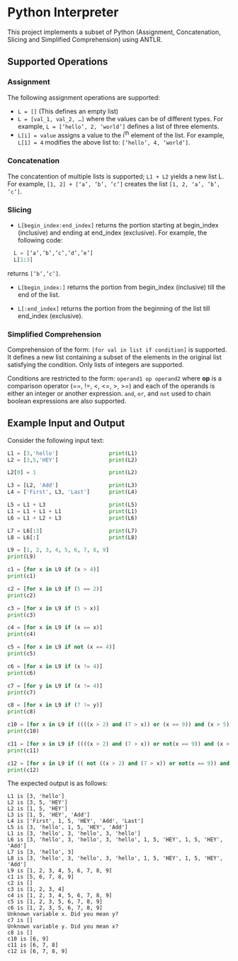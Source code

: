 # Python Interpreter

This project implements a subset of Python (Assignment, Concatenation, Slicing and Simplified Comprehension) using ANTLR.

## Supported Operations

### Assignment

The following assignment operations are supported:

- `L = []` (This defines an empty list)
- `L = [val_1, val_2, …]` where the values can be of different types. For example, `L = [‘hello’, 2, ‘world’]` defines a list of three elements.
- `L[i] = value` assigns a value to the i<sup>th</sup> element of the list. For example, `L[1] = 4` modifies the above list to: `[‘hello’, 4, ‘world’]`.

### Concatenation

The concatention of multiple lists is supported; `L1 + L2` yields a new list L. For example, `[1, 2] + [‘a’, ’b’, ’c’]` creates the list `[1, 2, ‘a’, ’b’, ’c’]`.

### Slicing

- `L[begin_index:end_index]` returns the portion starting at begin_index (inclusive) and ending at end_index (exclusive). For example, the following code: 
```python
  L = [‘a’,’b’,’c’,’d’,’e’] 
  L[1:3] 
```
returns `[’b’,’c’]`.

- `L[begin_index:]` returns the portion from begin_index (inclusive) till the end of the list.

- `L[:end_index]` returns the portion from the beginning of the list till end_index (exclusive).

### Simplified Comprehension

Comprehension of the form: `[for val in list if condition]` is supported. It defines a new list containing a subset of the elements in the original list satisfying the condition. Only lists of integers are supported.

Conditions are restricted to the form: `operand1 op operand2` where **op** is a comparison operator (==, !=, <, <=, >, >=) and each of the operands is either an integer or another expression. `and`, `or`, and `not` used to chain boolean expressions are also supported.

## Example Input and Output

Consider the following input text:
```python
L1 = [3,'hello']    	        print(L1)
L2 = [3,5,'HEY']                print(L2)

L2[0] = 1                       print(L2)

L3 = [L2, 'Add']                print(L3)
L4 = ['First', L3, 'Last']      print(L4)

L5 = L1 + L3                    print(L5)
L1 = L1 + L1 + L1               print(L1)
L6 = L1 + L2 + L3               print(L6)

L7 = L6[:3]                     print(L7)
L8 = L6[:]                      print(L8)

L9 = [1, 2, 3, 4, 5, 6, 7, 8, 9]                                                        
print(L9)

c1 = [for x in L9 if (x > 4)]			                                                
print(c1)

c2 = [for x in L9 if (5 == 2)]		                                                
print(c2)

c3 = [for x in L9 if (5 > x)]			                                                
print(c3)

c4 = [for x in L9 if (x == x)]		                                                
print(c4)

c5 = [for x in L9 if not (x == 4)]		                                            
print(c5)

c6 = [for x in L9 if (x != 4)]		                                                
print(c6)

c7 = [for y in L9 if (x != 4)]		                                                
print(c7)

c8 = [for x in L9 if (7 != y)]		                                               
print(c8)

c10 = [for x in L9 if ((((x > 2) and (7 > x)) or (x == 9)) and (x > 5))] 		  
print(c10)

c11 = [for x in L9 if ((((x > 2) and (7 > x)) or not(x == 9)) and (x > 5))]
print(c11)

c12 = [for x in L9 if (( not ((x > 2) and (7 > x)) or not(x == 9)) and (x > 5))]
print(c12)
```

The expected output is as follows:
```
L1 is [3, 'hello']
L2 is [3, 5, 'HEY']
L2 is [1, 5, 'HEY']
L3 is [1, 5, 'HEY', 'Add']
L4 is ['First', 1, 5, 'HEY', 'Add', 'Last']
L5 is [3, 'hello', 1, 5, 'HEY', 'Add']
L1 is [3, 'hello', 3, 'hello', 3, 'hello']
L6 is [3, 'hello', 3, 'hello', 3, 'hello', 1, 5, 'HEY', 1, 5, 'HEY', 'Add']
L7 is [3, 'hello', 3]
L8 is [3, 'hello', 3, 'hello', 3, 'hello', 1, 5, 'HEY', 1, 5, 'HEY', 'Add']
L9 is [1, 2, 3, 4, 5, 6, 7, 8, 9]
c1 is [5, 6, 7, 8, 9]
c2 is []
c3 is [1, 2, 3, 4]
c4 is [1, 2, 3, 4, 5, 6, 7, 8, 9]
c5 is [1, 2, 3, 5, 6, 7, 8, 9]
c6 is [1, 2, 3, 5, 6, 7, 8, 9]
Unknown variable x. Did you mean y?
c7 is []
Unknown variable y. Did you mean x?
c8 is []
c10 is [6, 9]
c11 is [6, 7, 8]
c12 is [6, 7, 8, 9]
```